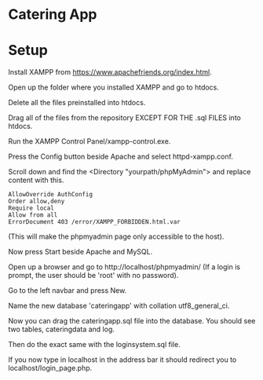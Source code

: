 # Catering App

# Setup
Install XAMPP from https://www.apachefriends.org/index.html.

Open up the folder where you installed XAMPP and go to htdocs.

Delete all the files preinstalled into htdocs.

Drag all of the files from the repository EXCEPT FOR THE .sql FILES into htdocs.

Run the XAMPP Control Panel/xampp-control.exe.

Press the Config button beside Apache and select httpd-xampp.conf.

Scroll down and find the <Directory "yourpath/phpMyAdmin"> and replace content with this.


	AllowOverride AuthConfig
	Order allow,deny
	Require local
	Allow from all
	ErrorDocument 403 /error/XAMPP_FORBIDDEN.html.var


(This will make the phpmyadmin page only accessible to the host).


Now press Start beside Apache and MySQL.

Open up a browser and go to http://localhost/phpmyadmin/ (If a login is prompt, the user should be 'root' with no password).

Go to the left navbar and press New.

Name the new database 'cateringapp' with collation utf8_general_ci.

Now you can drag the cateringapp.sql file into the database. You should see two tables, cateringdata and log.

Then do the exact same with the loginsystem.sql file.

If you now type in localhost in the address bar it should redirect you to localhost/login_page.php.

